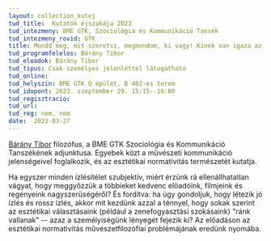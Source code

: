 ```yaml
---
layout: collection_kutej
tud_title:  Kutatók éjszakája 2023
tud_intezmeny: BME GTK, Szociológia és Kommunikáció Tansék
tud_intezmeny_rovid: GTK
title: Mondd meg, mit szeretsz, megmondom, ki vagy! Kinek van igaza az ízlésvitákban?
tud_programfelelos: Bárány Tibor
tud_eloadok: Bárány Tibor
tud_tipus: Csak személyes jelenléttel látogatható
tud_online: 
tud_helyszin: BME GTK Q épület, B 402-es terem
tud_idopont: 2023. szeptember 29. 15:15--16:00
tud_regisztracio: 
tud_url: 
tud_reg: nem, nem
date:  2023-03-27
---
```


[Bárány Tibor](https://szoc.bme.hu/hu/home-hu-hu/munkat%C3%A1rsak/3-barany-tibor.html) filozófus, a BME GTK Szociológia és Kommunikáció Tanszékének adjunktusa. Egyebek közt a művészeti kommunikáció jelenségeivel foglalkozik, és az esztétikai normativitás természetét kutatja. 

Ha egyszer minden ízlésítélet szubjektív, miért érzünk rá ellenállhatatlan vágyat, hogy meggyőzzük a többieket kedvenc előadóink, filmjeink és regényeink nagyszerűségéről? És fordítva: ha úgy gondoljuk, hogy létezik jó ízlés és rossz ízlés, akkor mit kezdünk azzal a ténnyel, hogy sokak szerint az esztétikai választásaink (például a zenefogyasztási szokásaink) "ránk vallanak" -- azaz a személyiségünk lényegét fejezik ki? Az előadáson az esztétikai normativitás művészetfilozófiai problémájának eredünk nyomába.
